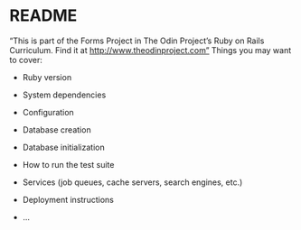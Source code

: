 # README

“This is part of the Forms Project in The Odin Project’s Ruby on Rails Curriculum. Find it at http://www.theodinproject.com”
Things you may want to cover:

* Ruby version

* System dependencies

* Configuration

* Database creation

* Database initialization

* How to run the test suite

* Services (job queues, cache servers, search engines, etc.)

* Deployment instructions

* ...
